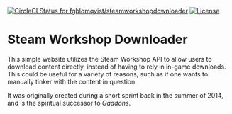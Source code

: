 [![CircleCI Status for fgblomqvist/steamworkshopdownloader](https://img.shields.io/circleci/project/github/fgblomqvist/steamworkshopdownloader/master.svg)](https://circleci.com/gh/fgblomqvist/steamworkshopdownloader) 
[![License](https://img.shields.io/badge/license-AGPL%20v3-blue.svg)](https://github.com/fgblomqvist/steamworkshopdownloader/blob/master/LICENSE)

# Steam Workshop Downloader

This simple website utilizes the Steam Workshop API to allow users to download
content directly, instead of having to rely in in-game downloads. This could be
useful for a variety of reasons, such as if one wants to manually tinker with
the content in question.

It was originally created during a short sprint back in the summer of 2014, and
is the spiritual successor to *Gaddons*.